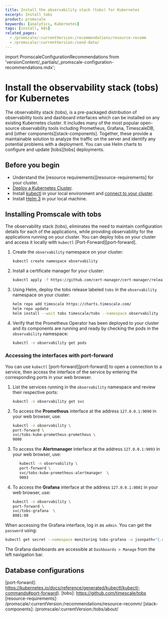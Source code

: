 ```yaml
---
title: Install the observability stack (tobs) for Kubernetes
excerpt: Install tobs
product: promscale
keywords: [analytics, Kubernetes]
tags: [install, k8s]
related_pages:
  - /promscale/:currentVersion:/recommendations/resource-recomm
  - /promscale/:currentVersion:/send-data/
---
```


import PromscaleConfigurationRecommendations from 'versionContent/_partials/_promscale-configuration-recommendations.mdx';

# Install the observability stack (tobs) for Kubernetes
The observability stack (tobs), is a pre-packaged distribution of observability
tools and dashboard interfaces which can be installed on any existing Kubernetes
cluster. It includes many of the most popular open-source observability tools
including Prometheus, Grafana, TimescaleDB, and [other components][stack-components].
Together, these provide a maintainable solution to analyze the traffic on the
server and identify any potential problems with a deployment. You can use Helm
charts to configure and update [tobs][tobs] deployments. 

 
## Before you begin
*  Understand the [resource requirements][resource-requirements] for your cluster.
*  [Deploy a Kubernetes Cluster][kubernetes-cluster]. 
*  Install [kubectl][kubectl] in your local environment and
   [connect to your cluster][connect-to-cluster].
*  Install [Helm 3][helm] in your local machine. 

## Installing Promscale with tobs 
The observability stack (tobs), eliminates the need to maintain configuration
details for each of the applications, while providing observability for the
applications running on your cluster. You can deploy tobs on your cluster and
access it locally with `kubectl` [Port-Forward][port-forward].

<procedure>

1.  Create the `observability` namespace on your cluster:
    ```bash
    kubectl create namespace observability
    ```   
1. Install a certificate manager for your cluster:
   ```bash
   kubectl apply -f https://github.com/cert-manager/cert-manager/releases/download/v1.8.0/cert-manager.yaml
   ```
1.  Using Helm, deploy the tobs release labeled `tobs` in the `observability`
    namespace on your cluster:
    ```bash
    helm repo add timescale https://charts.timescale.com/
    helm repo update
    helm install --wait tobs timescale/tobs --namespace observability
    ```
1.  Verify that the Prometheus Operator has been deployed to your cluster and
    its components are running and ready by checking the pods in the
    `observability` namespace:
    ```bash
    kubectl -n observability get pods
    ```
    
</procedure>

### Accessing the interfaces with port-forward

<procedure>

You can use `kubectl` [port-forward][port-forward] to open a connection to a
service, then access the interface of the service by entering the corresponding
ports in your web browser.

1.  List the services running in the `observability` namespace and review their
    respective ports:
    ```bash
    kubectl -n observability get svc
    ```
1. To access the **Prometheus** interface at the address `127.0.0.1:9090` in
   your web browser, use:
   ```bash
   kubectl -n observability \
   port-forward \
   svc/tobs-kube-prometheus-prometheus \
   9090
   ```
1. To access the **Alertmanager** interface at the address `127.0.0.1:9093` in
   your web browser, use:
   ```bash
      kubectl -n observability \
      port-forward \
      svc/tobs-kube-prometheus-alertmanager  \
      9093
   ```   
1. To access the **Grafana** interface at the address `127.0.0.1:8081` in your
   web browser, use:
   ```bash
   kubectl -n observability \
   port-forward \
   svc/tobs-grafana  \
   8081:80
   ```

</procedure>

When accessing the Grafana interface, log in as `admin`. You can get the
`password` using:
   ```bash
   kubectl get secret --namespace monitoring tobs-grafana -o jsonpath="{.data.admin-password}" | base64 --decode ; echo
   ```
   The Grafana dashboards are accessible at `Dashboards > Manage` from the left navigation bar.

## Database configurations

<PromscaleConfigurationRecommendations />


[kubernetes-cluster]: https://kubernetes.io/docs/setup/production-environment/
[helm]: https://helm.sh/docs/intro/install/
[kubectl]: https://kubernetes.io/docs/tasks/tools/#kubectl
[connect-to-cluster]: https://kubernetes.io/docs/tasks/tools/install-kubectl-macos/#verify-kubectl-configuration
[port-forward]: https://kubernetes.io/docs/reference/generated/kubectl/kubectl-commands#port-forward).
[tobs]: https://github.com/timescale/tobs
[resource-requirements]: /promscale/:currentVersion:/recommendations/resource-recomm/ 
[stack-components]: /promscale/:currentVersion:/tobs/about/